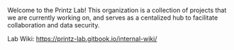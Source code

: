 Welcome to the Printz Lab! This organization is a collection of projects that we are currently working on, and serves as a centalized hub to facilitate collaboration and data security.

Lab Wiki: https://printz-lab.gitbook.io/internal-wiki/
